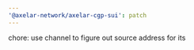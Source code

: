 ```yaml
---
'@axelar-network/axelar-cgp-sui': patch
---
```


chore: use channel to figure out source address for its
